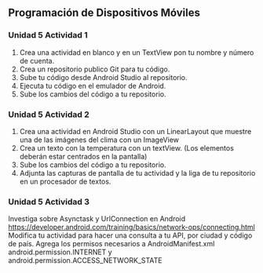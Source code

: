## Programación de Dispositivos Móviles

### Unidad 5 Actividad 1

1. Crea una actividad en blanco y en un TextView pon tu nombre y número de cuenta.
2. Crea un repositorio publico Git para tu código.
3. Sube tu código desde Android Studio al repositorio.
4. Ejecuta tu código en el emulador de Android.
5. Sube los cambios del código a tu repositorio.

### Unidad 5 Actividad 2
1. Crea una actividad en Android Studio con un LinearLayout que muestre una de las imágenes del clima con un ImageView
2. Crea un texto con la temperatura con un textView. (Los elementos deberán estar centrados en la pantalla)
3. Sube los cambios del código a tu repositorio.
4. Adjunta las capturas de pantalla de tu actividad y la liga de tu repositorio en un procesador de textos.

### Unidad 5 Actividad 3
Investiga sobre Asynctask y UrlConnection en Android https://developer.android.com/training/basics/network-ops/connecting.html
Modifica tu actividad para hacer una consulta a tu API, por ciudad y código de país. Agrega los permisos necesarios a AndroidManifest.xml android.permission.INTERNET y android.permission.ACCESS_NETWORK_STATE